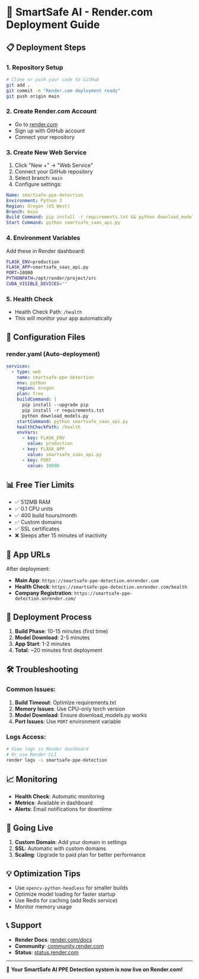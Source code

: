 # 🚀 SmartSafe AI - Render.com Deployment Guide

## 📋 Deployment Steps

### 1. Repository Setup
```bash
# Clone or push your code to GitHub
git add .
git commit -m "Render.com deployment ready"
git push origin main
```

### 2. Create Render.com Account
- Go to [render.com](https://render.com)
- Sign up with GitHub account
- Connect your repository

### 3. Create New Web Service
1. Click "New +" → "Web Service"
2. Connect your GitHub repository
3. Select branch: `main`
4. Configure settings:

```yaml
Name: smartsafe-ppe-detection
Environment: Python 3
Region: Oregon (US West)
Branch: main
Build Command: pip install -r requirements.txt && python download_models.py
Start Command: python smartsafe_saas_api.py
```

### 4. Environment Variables
Add these in Render dashboard:

```bash
FLASK_ENV=production
FLASK_APP=smartsafe_saas_api.py
PORT=10000
PYTHONPATH=/opt/render/project/src
CUDA_VISIBLE_DEVICES=""
```

### 5. Health Check
- Health Check Path: `/health`
- This will monitor your app automatically

## 🔧 Configuration Files

### render.yaml (Auto-deployment)
```yaml
services:
  - type: web
    name: smartsafe-ppe-detection
    env: python
    region: oregon
    plan: free
    buildCommand: |
      pip install --upgrade pip
      pip install -r requirements.txt
      python download_models.py
    startCommand: python smartsafe_saas_api.py
    healthCheckPath: /health
    envVars:
      - key: FLASK_ENV
        value: production
      - key: FLASK_APP
        value: smartsafe_saas_api.py
      - key: PORT
        value: 10000
```

## 📊 Free Tier Limits
- ✅ 512MB RAM
- ✅ 0.1 CPU units
- ✅ 400 build hours/month
- ✅ Custom domains
- ✅ SSL certificates
- ❌ Sleeps after 15 minutes of inactivity

## 🎯 App URLs
After deployment:
- **Main App**: `https://smartsafe-ppe-detection.onrender.com`
- **Health Check**: `https://smartsafe-ppe-detection.onrender.com/health`
- **Company Registration**: `https://smartsafe-ppe-detection.onrender.com/`

## 🔄 Deployment Process
1. **Build Phase**: 10-15 minutes (first time)
2. **Model Download**: 2-5 minutes
3. **App Start**: 1-2 minutes
4. **Total**: ~20 minutes first deployment

## 🛠 Troubleshooting

### Common Issues:
1. **Build Timeout**: Optimize requirements.txt
2. **Memory Issues**: Use CPU-only torch version
3. **Model Download**: Ensure download_models.py works
4. **Port Issues**: Use `PORT` environment variable

### Logs Access:
```bash
# View logs in Render dashboard
# Or use Render CLI
render logs -s smartsafe-ppe-detection
```

## 📈 Monitoring
- **Health Check**: Automatic monitoring
- **Metrics**: Available in dashboard
- **Alerts**: Email notifications for downtime

## 🚀 Going Live
1. **Custom Domain**: Add your domain in settings
2. **SSL**: Automatic with custom domains
3. **Scaling**: Upgrade to paid plan for better performance

## 💡 Optimization Tips
- Use `opencv-python-headless` for smaller builds
- Optimize model loading for faster startup
- Use Redis for caching (add Redis service)
- Monitor memory usage

## 📞 Support
- **Render Docs**: [render.com/docs](https://render.com/docs)
- **Community**: [community.render.com](https://community.render.com)
- **Status**: [status.render.com](https://status.render.com)

---
🎉 **Your SmartSafe AI PPE Detection system is now live on Render.com!** 